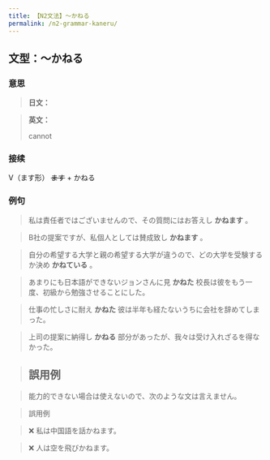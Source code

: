 ```yaml
---
title: 【N2文法】〜かねる
permalink: /n2-grammar-kaneru/
---
```


## 文型：〜かねる

### 意思

> **日文：**


> **英文：**
> 
> cannot


### 接续

V（ます形） ~~ます~~ \+ かねる

### 例句

> 私は責任者ではございませんので、その質問にはお答えし **かねます** 。

> B社の提案ですが、私個人としては賛成致し **かねます** 。

> 自分の希望する大学と親の希望する大学が違うので、どの大学を受験するか決め **かねている** 。

> あまりにも日本語ができないジョンさんに見 **かねた** 校長は彼をもう一度、初級から勉強させることにした。

> 仕事の忙しさに耐え **かねた** 彼は半年も経たないうちに会社を辞めてしまった。

> 上司の提案に納得し **かねる** 部分があったが、我々は受け入れざるを得なかった。

> ## 誤用例

> 能力的できない場合は使えないので、次のような文は言えません。

> 誤用例

> ❌ 私は中国語を話かねます。

> ❌ 人は空を飛びかねます。

